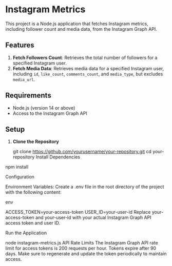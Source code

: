# Instagram Metrics

This project is a Node.js application that fetches Instagram metrics, including follower count and media data, from the Instagram Graph API.

## Features

1. **Fetch Followers Count**: Retrieves the total number of followers for a specified Instagram user.
2. **Fetch Media Data**: Retrieves media data for a specified Instagram user, including `id`, `like_count`, `comments_count`, and `media_type`, but excludes `media_url`.

## Requirements

- Node.js (version 14 or above)
- Access to the Instagram Graph API

## Setup

1. **Clone the Repository**

   
   git clone https://github.com/yourusername/your-repository.git
   cd your-repository
Install Dependencies

npm install

Configuration

Environment Variables: Create a .env file in the root directory of the project with the following content:

env

ACCESS_TOKEN=your-access-token
USER_ID=your-user-id
Replace your-access-token and your-user-id with your actual Instagram Graph API access token and user ID.

Run the Application


node instagram-metrics.js
API Rate Limits
The Instagram Graph API rate limit for access tokens is 200 requests per hour.
Tokens expire after 90 days. Make sure to regenerate and update the token periodically to maintain access.
